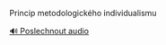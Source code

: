 
Princip metodologického individualismu

[🔊 Poslechnout audio](/data/7-paragraphs/audio/chapter_18/para_002-Princip-metodologickho-individualismu.mp3)
